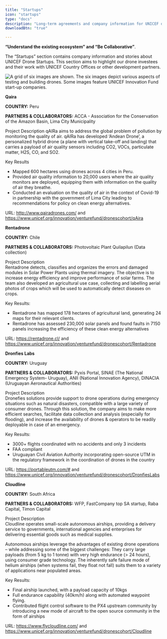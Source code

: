 ```yaml
---
title: "Startups"
icon: "startups"
type: "docs"
description: "Long-term agreements and company information for UNICEF drone companies or other entities implementing DPG solutions."
downloadBtn: "true"

---
```


**“Understand the existing ecosystem” and “Be Collaborative”**.

The “Startups” section contains company information and stories about UNICEF Drone Startups.
This section aims to highlight our drone investees and their work with UNICEF Country Offices or other development partners.

![A grid of six images are shown. The six images depict various aspects of testing and building drones. Some images feature UNICEF Innovation Fund start-up companies.](/drone-4sdgtoolkit/startups/grid-test.png)

**Qaira**

**COUNTRY:** Peru 

**PARTNERS & COLLABORATORS:** ACCA - Association for the Conservation of the Amazon Basin, Lima City Municipality

Project Description 
qAIRa aims to address the global problem of pollution by monitoring the quality of air. qAIRa has developed ‘Andean Drone’, a personalized hybrid drone (a plane with vertical take-off and landing) that carries a payload of air quality sensors including CO2, VOCs, particulate matter, H2S, CO, and SO2.  

Key Results
- Mapped 600 hectares using drones across 4 cities in Peru.
- Provided air quality information to 20,000 users where the air quality monitors are deployed, equipping them with information on the quality of air they breathe.
- Conducted an evaluation on the quality of air in the context of Covid-19 in partnership with the government of Lima City leading to recommendations for policy on clean energy alternatives.

URL: http://www.qairadrones.com/  and https://www.unicef.org/innovation/venturefund/dronescohort/qAira 


**Rentadrone**

**COUNTRY:** Chile 

**PARTNERS & COLLABORATORS:** Photovoltaic Plant Quilapilun (Data collection)

Project Description  
Rentadrone detects, classifies and organizes the errors and damaged modules in Solar Power Plants using thermal imagery. The objective is to increase energy efficiency and improve performance of solar farms. The team also developed an agricultural use case, collecting and labelling aerial photos of crops which will be used to automatically detect diseases on crops.  

Key Results:  
- Rentadrone has mapped 178 hectares of agricultural land, generating 24 maps for their relevant clients.  
- Rentadrone has assessed 230,000 solar panels and found faults in 7150 panels increasing the efficiency of these clean energy alternatives  

URL: https://rentadrone.cl/  and https://www.unicef.org/innovation/venturefund/dronescohort/Rentadrone  


**Dronfies Labs**

**COUNTRY:** Uruguay 

**PARTNERS & COLLABORATORS:** Pyxis Portal, SINAE (The National Emergency System- Uruguay), ANII (National Innovation Agency), DINACIA (Uruguayan Aeronautical Authorities) 

Project Description  
Dronefies solutions provide support to drone operations during emergency situations such as natural disasters, compatible with a large variety of consumer drones. Through this solution, the company aims to make more efficient searches,  facilitate data collection and analysis (especially for flooding), and increase the availability of drones & operators to be readily deployable in case of an emergency. 

Key Results:  
- 3000+ flights coordinated with no accidents and only 3 incidents  
- FAA compliant  
- Uruguayan Civil Aviation Authority incorporating open-source  UTM in the regulatory framework in the coordination of drones in the country  

URL: https://portableutm.com/#  and https://www.unicef.org/innovation/venturefund/dronescohort/DronfiesLabs   


**Cloudline**

**COUNTRY:** South Africa

**PARTNERS & COLLABORATORS:** WFP, FastCompany top SA startup, Raba Capital, Timon Capital 

Project Description  
Cloudline operates small-scale autonomous airships, providing a delivery service to governments, international agencies and enterprises for delivering essential goods such as medical supplies.  

Autonomous airships leverage the advantages of existing drone operations – while addressing some of the biggest challenges: They carry large payloads (from 5 kg to 1 tonne) with very high endurance (> 24 hours), using consumer grade technology. The inherently safe failure mode of helium airships (when systems fail, they float not fall) suits them to a variety of applications near populated areas.  

Key Results:  
- Final airship launched, with a payload capacity of 10kgs 
- Full endurance capability (40km/h) along with automated waypoint flying. 
- Contributed flight control software to the PX4 upstream community by introducing a new mode of aircraft to the open source community in the form of airships  

URL: https://www.flycloudline.com/ and https://www.unicef.org/innovation/venturefund/dronescohort/Cloudline 

